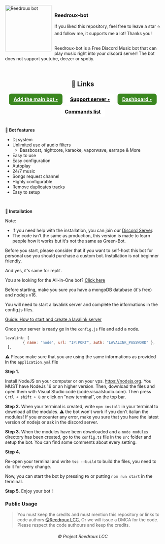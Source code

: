 <img width="150" height="150" align="left" style="float: left; margin: 0 10px 0 0;" alt="Reedroux bot" src="https://tools.bananonz.dev/av?id=783708073390112830">
    <h3>Reedroux-bot</h3>
        If you liked this repository, feel free to leave a star ⭐ and follow me, it supports me a lot! Thanks you!
    <br><br>
    <p>Reedroux-bot is a Free Discord Music bot that can play music right into your discord server! The bot does not support youtube, deezer or spotiy.
  <br> 
    </p>
    <br>
    <center>
        <h2>🧷 Links</h2>
        <div class="flex" style="display: flex;justify-content: center;flex-wrap: wrap;">
            <a target="_blank" onclick="trackCampaignWebClick('', 'description');" style="  margin: 2px 5px;
                padding: 8px 15px;
                background-color: #3A871F;
                color: white;
                border-radius: 8px;
                font-size: 16px;
                font-weight: bold;" rel="nofollow" class="blue-btn" href="https://dsc.gg/reedroux"> Add the main bot •</a>
            <a target="_blank" onclick="trackCampaignWebClick('', 'description');" rel="nofollow" style="  margin: 2px 5px;
                padding: 8px 15px;
                background-color: white;
                color: black;
                border-radius: 8px;
                font-size: 16px;
                font-weight: bold;" href="https://dsc.gg/redrxbot"> Support server •</a>
            <a target="_blank" onclick="trackCampaignWebClick('', 'description');" rel="nofollow" style="  margin: 2px 5px;
                padding: 8px 15px;
                background-color: #3A871F;
                color: white;
                border-radius: 8px;
                font-size: 16px;
                font-weight: bold;" href="https://reedrouxmusic.vercel.app/"> Dashboard •</a>
            <a target="_blank" onclick="trackCampaignWebClick('', 'description');" rel="nofollow" style="  margin: 2px 5px;
                       padding: 8px 15px;
                       background-color: white;
                       color: black;
                       border-radius: 8px;
                       font-size: 16px;
                       font-weight: bold;" href="https://green-bot.app/commands"> Commands list </a>
        </div>
    </center>
    
 <br>  
 
**🚀 Bot features**

+ Dj system <br>
+ Unlimited use of audio filters<br>
  + Bassboost, nightcore, karaoke, vaporwave, earrape & More
+ Easy to use<br>
+ Easy configuration<br>
+ Autoplay<br>
+ 24/7 music<br>
+ Songs request channel<br>
+ Highly configurable<br>
+ Remove duplicates tracks<br>
+ Easy to setup<br>
 <br>  
 
**📁 Installation**

Note: 
- If you need help with the installation, you can join our [Discord Server](https://dsc.gg/redrxbot).
- The code isn't the same as production, this version is made to learn people how it works but it's not the same as Green-Bot.

Before you start, please consider that if you want to self-host this bot for personal use you should purchase a custom bot. Installation is not beginner friendly.

And yes, it's same for replit.

You are looking for the All-in-One bot? [Click here](https://github.com/Reedroux-LCC)

Before starting, make you sure you have a mongoDB database (it's free) and nodejs v16.

You will need to start a lavalink server and complete the informations in the config.js files. 

[Guide: How to start and create a lavalink server](https://dsharpplus.github.io/articles/audio/lavalink/setup.html)

Once your server is ready go in the `config.js` file and add a node.

```js
lavalink: [
        { name: "node", url: "IP:PORT", auth: "LAVALINK_PASSWORD" },
 ],
```

⚠ Please make sure that you are using the same informations as provided in the `application.yml` file

__Step 1.__

Install NodeJS on your computer or on your vps. https://nodejs.org. You MUST have NodeJs 16 or an higher version.
Then, download the files and open them with Visual Studio code (code.visualstudio.com). Then press `Crtl + shift + ù` or click on "new terminal", on the top bar.

__Step 2.__
When your terminal is created, write `npm install` in your terminal to download all the modules.
⚠ the bot won't work if you don't italian the modules!
If you encounter any error, make you sure that you have the latest version of nodejs or ask in the discord server.

__Step 3.__
When the modules have been downloaded and a `node_modules` directory has been created, go to the `config.ts` file in the `src` folder and setup the bot.
You can find some comments about every setting.

__Step 4.__

Re-open your terminal and write `tsc --build` to build the files, you need to do it for every change.

Now, you can start the bot by pressing `F5` or putting `npm run start` in the terminal.

__Step 5.__
Enjoy your bot !


### Public Usage
> You must keep the credits and must mention this repository or links to code authors [@Reedroux LCC](https://github.com/reedroux-lcc),
Or we will issue a DMCA for the code. Please respect the code authours and keep the credits.

<h6 align="center">©️ Project Reedroux LCC</h6>
